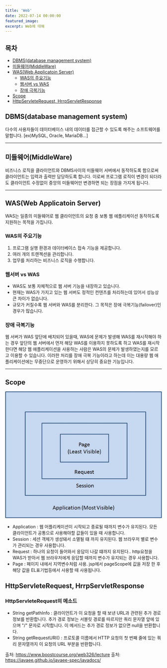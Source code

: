 ```yaml
---
title: 'Web'
date: 2022-07-14 00:00:00
featured_image: 
excerpt: Web에 대해
---
```


## 목차

- [DBMS(database management system)](#dbms-database-management-system-)
- [미들웨어(MiddleWare)](#미들웨어-middleware-)
- [WAS(Web Applicatoin Server)](#was-web-applicatoin-server-)
  * [WAS의 주요기능](#was의-주요기능)
  * [웹서버 vs WAS](#웹서버-vs-was)
  * [장애 극복기능](#장애-극복기능)
- [Scope](#scope)
- [HttpServleteRequest, HrrpServletResponse](#HttpServleteRequest--HrrpServletResponse)



## DBMS(database management system)

다수의 사용자들이 데이터베이스 내의 데이터를 접근할 수 있도록 해주는 소프트웨어를 말합니다. [ex)MySQL, Oracle, MariaDB...]

---

## 미들웨어(MiddleWare)

비즈니스 로직을 클라이언트와 DBMS사이의 미들웨어 서버에서 동작하도록 함으로써 클라이언트는 입력과 출력만 담당하도록 합니다. 이로써 프로그램 로직이 변경이 되더라도 클라이언트 수정없이 중앙의 미들웨어만 변경하면 되는 장점을 가지게 됩니다.

---

## WAS(Web Applicatoin Server)

WAS는 일종의 미들웨어로 웹 클라이언트의 요청 중 보통 웹 에플리케이션 동작하도록 지원하는 목적을 가집니다.

### WAS의 주요기능

1. 프로그램 실행 환경과 데이터베이스 접속 기능을 제공합니다.
2. 여러 개의 트랜젝션을 관리합니다.
3. 업무를 처리하는 비즈니스 로직을 수행합니다.

### 웹서버 vs WAS

* WAS도 보통 자체적으로 웹 서버 기능을 내장하고 있습니다.
* 현재는 WAS가 가지고 있는 웹 서버도 정적인 컨텐츠를 처리하는데 있어서 성능상 큰 차이가 없습니다.
* 규모가 커질수록 웹 서버와 WAS를 분리한다. 그 목적은 장애 극복기능(failover)인 경우가 많습니다.

### 장애 극복기능

웹 서버가 WAS 앞단에 배치되어 있을때, WAS에 문제가 발생해 WAS를 재시작해야 하는 경우 앞단의 웹 서버에서 먼저 해당 WAS를 이용하지 못하도록 하고 WAS를 재시작한다면 해당 웹 애플리케이션을 사용하는 사람은 WAS의 문제가 발생하였는지를 모르고 이용할 수 있습니다. 이러한 처리를 장애 극복 기능이라고 하는데 이는 대용량 웹 애플리케이션에는 무중단으로 운영하기 위해서 상당히 중요한 기능입니다.

---

## Scope

![](/images/web/scope.jpg)

* Application : 웹 어플리케이션이 시작되고 종료될 때까지 변수가 유지된다. 모든 클라이언트가 공통으로 사용해야할 값들이 있을 때 사용합니다.
* Session : 세션 객체가 생성돼서 소멸될 떄 까지 유지된다. 웹 브라우저 별로 변수가 관리되는 경우 사용합니다.
* Request : 하나의 요청이 들어와서 응답이 나갈 떄까지 유지된다.. http요청을 WAS가 받아서 웹 브라우저에게 응답할 때까지 변수가 유지되는 경우 사용합니다.
* Page : 페이지 내에서 지역변수처럼 사용. jsp에서 pageScope에 값을 저장 한 후 해당 값을 EL표기법등에서 사용할 때 사용됩니다.

## HttpServleteRequest, HrrpServletResponse

### HttpServleteRequest의 메소드

* String getPathInfo : 클라이언트가 이 요청을 할 때 보낸 URL과 관련된 추가 경로 정보를 반환합니다. 추가 경로 정보는 서블릿 경로를 따르지만 쿼리 문자열 앞에 있으며 "/" 문자로 시작합니다. 이 메서드는 추가 경로 정보가 없으면 null을 반환합니다.
*  String getRequestURI() : 프로토콜 이름에서 HTTP 요청의 첫 번째 줄에 있는 쿼리 문자열까지 이 요청의 URL 부분을 반환합니다.






출처: https://www.boostcourse.org/web326/lecture
출처: https://javaee.github.io/javaee-spec/javadocs/
